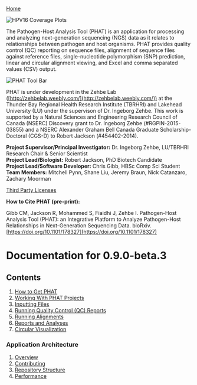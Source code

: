 [Home](https://chgibb.github.io/PHATDocs/)

![HPV16 Coverage Plots](https://chgibb.github.io//PHATDocs/docs/releases/0.1.0-beta.1/covHPV16white.png)

The Pathogen-Host Analysis Tool (PHAT) is an application for processing and analyzing next-generation sequencing (NGS) data as it relates to relationships between pathogen and host organisms. PHAT provides quality control (QC) reporting on sequence files, alignment of sequence files against reference files, single-nucleotide polymorphism (SNP) prediction, linear and circular alignment viewing, and Excel and comma separated values (CSV) output.

![PHAT Tool Bar](https://chgibb.github.io//PHATDocs/docs/releases/0.9.0-beta.3/PHATtoolbar.png)

PHAT is under development in the Zehbe Lab ([http://zehbelab.weebly.com/](http://zehbelab.weebly.com/)) at the Thunder Bay Regional Health Research Institute (TBRHRI) and Lakehead University (LU) under the supervison of Dr. Ingeborg Zehbe. This work is supported by a Natural Sciences and Engineering Research Council of Canada (NSERC) Discovery grant to Dr. Ingeborg Zehbe (#RGPIN-2015-03855) and a NSERC Alexander Graham Bell Canada Graduate Scholarship-Doctoral (CGS-D) to Robert Jackson (#454402-2014).

**Project Supervisor/Principal Investigator:** Dr. Ingeborg Zehbe, LU/TBRHRI Research Chair & Senior Scientist    
**Project Lead/Biologist:** Robert Jackson, PhD Biotech Candidate    
**Project Lead/Software Developer:** Chris Gibb, HBSc Comp Sci Student  
**Team Members:** Mitchell Pynn, Shane Liu, Jeremy Braun, Nick Catanzaro, Zachary Moorman

[Third Party Licenses](https://chgibb.github.io/PHATDocs/docs/releases/0.9.0-beta.3/thirdParty)

**How to Cite PHAT (pre-print):**

Gibb CM, Jackson R, Mohammed S, Fiaidhi J, Zehbe I. Pathogen-Host Analysis Tool (PHAT): an Integrative Platform to Analyze Pathogen-Host Relationships in Next-Generation Sequencing Data. bioRxiv. [https://doi.org/10.1101/178327](https://doi.org/10.1101/178327)

# Documentation for 0.9.0-beta.3
## Contents
1. [How to Get PHAT](https://chgibb.github.io/PHATDocs/docs/releases/0.9.0-beta.3/howToGetPHAT)
2. [Working With PHAT Projects](https://chgibb.github.io/PHATDocs/docs/releases/0.9.0-beta.3/projects)
3. [Inputting Files](https://chgibb.github.io/PHATDocs/docs/releases/0.9.0-beta.3/inputtingFiles)
4. [Running Quality Control (QC) Reports](https://chgibb.github.io/PHATDocs/docs/releases/0.9.0-beta.3/QCReports)
5. [Running Alignments](https://chgibb.github.io/PHATDocs/docs/releases/0.9.0-beta.3/runningAlignments)
6. [Reports and Analyses](https://chgibb.github.io/PHATDocs/docs/releases/0.9.0-beta.3/reportsAndAnalyses)
7. [Circular Visualization](https://chgibb.github.io/PHATDocs/docs/releases/0.9.0-beta.3/circularVisualization)

### Application Architecture
1. [Overview](https://chgibb.github.io/PHATDocs/docs/releases/0.9.0-beta.3/archOverview)
2. [Contributing](https://chgibb.github.io/PHATDocs/docs/releases/0.9.0-beta.3/contributingGuide)
3. [Repository Structure](https://chgibb.github.io/PHATDocs/docs/releases/0.9.0-beta.3/repoStructure)
4. [Performance](https://chgibb.github.io/PHATDocs/docs/releases/0.9.0-beta.3/performance)